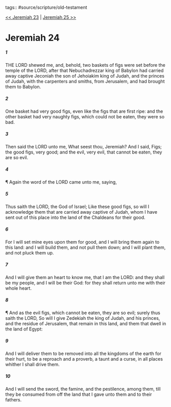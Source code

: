 tags:: #source/scripture/old-testament

[<< Jeremiah 23](source/scripture/old-testament/24_Jeremiah/Jeremiah_23.md) | [Jeremiah 25 >>](source/scripture/old-testament/24_Jeremiah/Jeremiah_25.md)

# Jeremiah 24

##### 1

THE LORD shewed me, and, behold, two baskets of figs were set before the temple of the LORD, after that Nebuchadrezzar king of Babylon had carried away captive Jeconiah the son of Jehoiakim king of Judah, and the princes of Judah, with the carpenters and smiths, from Jerusalem, and had brought them to Babylon.

##### 2

One basket had very good figs, even like the figs that are first ripe: and the other basket had very naughty figs, which could not be eaten, they were so bad.

##### 3

Then said the LORD unto me, What seest thou, Jeremiah? And I said, Figs; the good figs, very good; and the evil, very evil, that cannot be eaten, they are so evil.

##### 4

¶ Again the word of the LORD came unto me, saying,

##### 5

Thus saith the LORD, the God of Israel; Like these good figs, so will I acknowledge them that are carried away captive of Judah, whom I have sent out of this place into the land of the Chaldeans for their good.

##### 6

For I will set mine eyes upon them for good, and I will bring them again to this land: and I will build them, and not pull them down; and I will plant them, and not pluck them up.

##### 7

And I will give them an heart to know me, that I am the LORD: and they shall be my people, and I will be their God: for they shall return unto me with their whole heart.

##### 8

¶ And as the evil figs, which cannot be eaten, they are so evil; surely thus saith the LORD, So will I give Zedekiah the king of Judah, and his princes, and the residue of Jerusalem, that remain in this land, and them that dwell in the land of Egypt:

##### 9

And I will deliver them to be removed into all the kingdoms of the earth for their hurt, to be a reproach and a proverb, a taunt and a curse, in all places whither I shall drive them.

##### 10

And I will send the sword, the famine, and the pestilence, among them, till they be consumed from off the land that I gave unto them and to their fathers.

